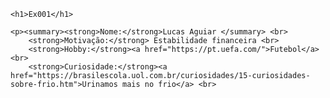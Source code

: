 
    <h1>Ex001</h1>

    <p><summary><strong>Nome:</strong>Lucas Aguiar </summary> <br>
        <strong>Motivação:</strong> Estabilidade financeira <br>
        <strong>Hobby:</strong><a href="https://pt.uefa.com/">Futebol</a> <br> 
        <strong>Curiosidade:</strong><a href="https://brasilescola.uol.com.br/curiosidades/15-curiosidades-sobre-frio.htm">Urinamos mais no frio</a> <br> 
   

    
